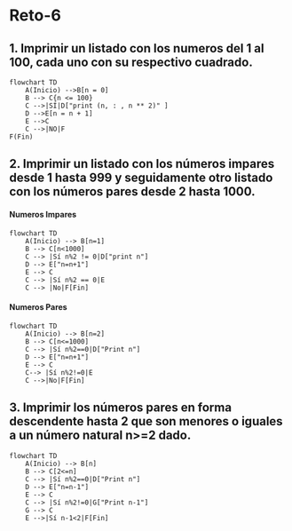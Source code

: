# Reto-6
## 1. Imprimir un listado con los numeros del 1 al 100, cada uno con su respectivo cuadrado.

```mermaid
flowchart TD
    A(Inicio) -->B[n = 0] 
    B --> C{n <= 100}
    C -->|SÍ|D["print (n, : , n ** 2)" ]
    D -->E[n = n + 1]
    E -->C
    C -->|NO|F
F(Fin)
```
## 2. Imprimir un listado con los números impares desde 1 hasta 999 y seguidamente otro listado con los números pares desde 2 hasta 1000.
#### Numeros Impares
```mermaid
flowchart TD
    A(Inicio) --> B[n=1]
    B --> C[n<1000]
    C --> |Sí n%2 != 0|D["print n"]
    D --> E["n=n+1"]
    E --> C
    C --> |Sí n%2 == 0|E 
    C --> |No|F[Fin]
```
#### Numeros Pares
```mermaid
flowchart TD
    A(Inicio) --> B[n=2]
    B --> C[n<=1000]
    C --> |Sí n%2==0|D["Print n"]
    D --> E["n=n+1"]
    E --> C
    C--> |Sí n%2!=0|E
    C -->|No|F[Fin]
```
## 3. Imprimir los números pares en forma descendente hasta 2 que son menores o iguales a un número natural n>=2 dado.
```mermaid
flowchart TD
    A(Inicio) --> B[n]
    B --> C[2<=n]
    C --> |Sí n%2==0|D["Print n"]
    D --> E["n=n-1"]
    E --> C
    C --> |Sí n%2!=0|G["Print n-1"]
    G --> C
    E -->|Sí n-1<2|F[Fin]
```

